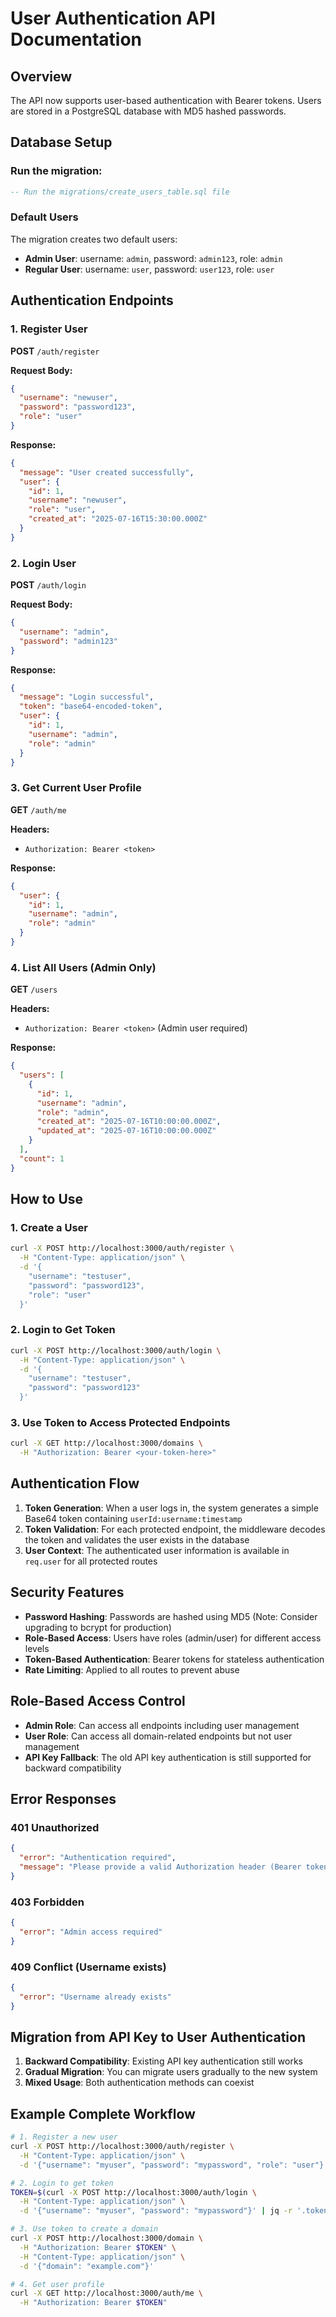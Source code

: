 # User Authentication API Documentation

## Overview

The API now supports user-based authentication with Bearer tokens. Users are stored in a PostgreSQL database with MD5 hashed passwords.

## Database Setup

### Run the migration:

```sql
-- Run the migrations/create_users_table.sql file
```

### Default Users

The migration creates two default users:

- **Admin User**: username: `admin`, password: `admin123`, role: `admin`
- **Regular User**: username: `user`, password: `user123`, role: `user`

## Authentication Endpoints

### 1. Register User

**POST** `/auth/register`

**Request Body:**

```json
{
  "username": "newuser",
  "password": "password123",
  "role": "user"
}
```

**Response:**

```json
{
  "message": "User created successfully",
  "user": {
    "id": 1,
    "username": "newuser",
    "role": "user",
    "created_at": "2025-07-16T15:30:00.000Z"
  }
}
```

### 2. Login User

**POST** `/auth/login`

**Request Body:**

```json
{
  "username": "admin",
  "password": "admin123"
}
```

**Response:**

```json
{
  "message": "Login successful",
  "token": "base64-encoded-token",
  "user": {
    "id": 1,
    "username": "admin",
    "role": "admin"
  }
}
```

### 3. Get Current User Profile

**GET** `/auth/me`

**Headers:**

- `Authorization: Bearer <token>`

**Response:**

```json
{
  "user": {
    "id": 1,
    "username": "admin",
    "role": "admin"
  }
}
```

### 4. List All Users (Admin Only)

**GET** `/users`

**Headers:**

- `Authorization: Bearer <token>` (Admin user required)

**Response:**

```json
{
  "users": [
    {
      "id": 1,
      "username": "admin",
      "role": "admin",
      "created_at": "2025-07-16T10:00:00.000Z",
      "updated_at": "2025-07-16T10:00:00.000Z"
    }
  ],
  "count": 1
}
```

## How to Use

### 1. Create a User

```bash
curl -X POST http://localhost:3000/auth/register \
  -H "Content-Type: application/json" \
  -d '{
    "username": "testuser",
    "password": "password123",
    "role": "user"
  }'
```

### 2. Login to Get Token

```bash
curl -X POST http://localhost:3000/auth/login \
  -H "Content-Type: application/json" \
  -d '{
    "username": "testuser",
    "password": "password123"
  }'
```

### 3. Use Token to Access Protected Endpoints

```bash
curl -X GET http://localhost:3000/domains \
  -H "Authorization: Bearer <your-token-here>"
```

## Authentication Flow

1. **Token Generation**: When a user logs in, the system generates a simple Base64 token containing `userId:username:timestamp`
2. **Token Validation**: For each protected endpoint, the middleware decodes the token and validates the user exists in the database
3. **User Context**: The authenticated user information is available in `req.user` for all protected routes

## Security Features

- **Password Hashing**: Passwords are hashed using MD5 (Note: Consider upgrading to bcrypt for production)
- **Role-Based Access**: Users have roles (admin/user) for different access levels
- **Token-Based Authentication**: Bearer tokens for stateless authentication
- **Rate Limiting**: Applied to all routes to prevent abuse

## Role-Based Access Control

- **Admin Role**: Can access all endpoints including user management
- **User Role**: Can access all domain-related endpoints but not user management
- **API Key Fallback**: The old API key authentication is still supported for backward compatibility

## Error Responses

### 401 Unauthorized

```json
{
  "error": "Authentication required",
  "message": "Please provide a valid Authorization header (Bearer token) or X-API-Key header"
}
```

### 403 Forbidden

```json
{
  "error": "Admin access required"
}
```

### 409 Conflict (Username exists)

```json
{
  "error": "Username already exists"
}
```

## Migration from API Key to User Authentication

1. **Backward Compatibility**: Existing API key authentication still works
2. **Gradual Migration**: You can migrate users gradually to the new system
3. **Mixed Usage**: Both authentication methods can coexist

## Example Complete Workflow

```bash
# 1. Register a new user
curl -X POST http://localhost:3000/auth/register \
  -H "Content-Type: application/json" \
  -d '{"username": "myuser", "password": "mypassword", "role": "user"}'

# 2. Login to get token
TOKEN=$(curl -X POST http://localhost:3000/auth/login \
  -H "Content-Type: application/json" \
  -d '{"username": "myuser", "password": "mypassword"}' | jq -r '.token')

# 3. Use token to create a domain
curl -X POST http://localhost:3000/domain \
  -H "Authorization: Bearer $TOKEN" \
  -H "Content-Type: application/json" \
  -d '{"domain": "example.com"}'

# 4. Get user profile
curl -X GET http://localhost:3000/auth/me \
  -H "Authorization: Bearer $TOKEN"
```
